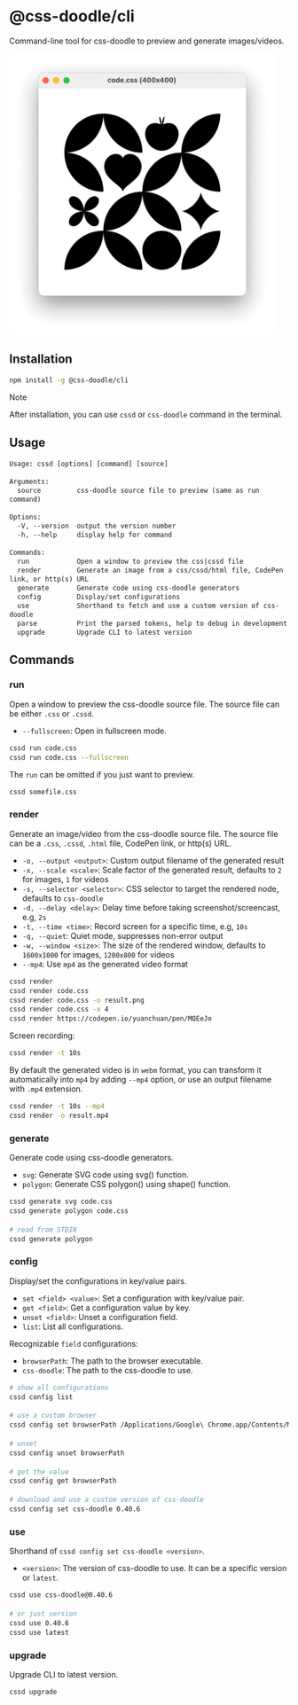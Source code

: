 # @css-doodle/cli

Command-line tool for css-doodle to preview and generate images/videos.

<img src="screenshot/preview.png" width="480px" alt="screenshot" />

## Installation

```bash
npm install -g @css-doodle/cli
```

>[!NOTE]
> After installation, you can use `cssd` or `css-doodle` command in the terminal.

## Usage

```console
Usage: cssd [options] [command] [source]

Arguments:
  source         css-doodle source file to preview (same as run command)

Options:
  -V, --version  output the version number
  -h, --help     display help for command

Commands:
  run            Open a window to preview the css|cssd file
  render         Generate an image from a css/cssd/html file, CodePen link, or http(s) URL
  generate       Generate code using css-doodle generators
  config         Display/set configurations
  use            Shorthand to fetch and use a custom version of css-doodle
  parse          Print the parsed tokens, help to debug in development
  upgrade        Upgrade CLI to latest version
```

## Commands

### run
Open a window to preview the css-doodle source file. The source file can be either `.css` or `.cssd`.

* `--fullscreen`: Open in fullscreen mode.

```bash
cssd run code.css
cssd run code.css --fullscreen
```

The `run` can be omitted if you just want to preview.

```bash
cssd somefile.css
```

### render
Generate an image/video from the css-doodle source file.
The source file can be a `.css`, `.cssd`, `.html` file, CodePen link, or http(s) URL.

* `-o, --output <output>`:      Custom output filename of the generated result
* `-x, --scale <scale>`:        Scale factor of the generated result, defaults to `2` for images, `1` for videos
* `-s, --selector <selector>`:  CSS selector to target the rendered node, defaults to `css-doodle`
* `-d, --delay <delay>`:        Delay time before taking screenshot/screencast, e.g, `2s`
* `-t, --time <time>`:          Record screen for a specific time, e.g, `10s`
* `-q, --quiet`:                Quiet mode, suppresses non-error output
* `-w, --window <size>`:        The size of the rendered window, defaults to `1600x1000` for images, `1200x800` for videos
* `--mp4`:                      Use `mp4` as the generated video format


```bash
cssd render
cssd render code.css
cssd render code.css -o result.png
cssd render code.css -x 4
cssd render https://codepen.io/yuanchuan/pen/MQEeJo
```

Screen recording:

```bash
cssd render -t 10s
```

By default the generated video is in `webm` format,
you can transform it automatically into `mp4` by adding `--mp4` option,
or use an output filename with `.mp4` extension.

```bash
cssd render -t 10s --mp4
cssd render -o result.mp4
```

### generate

Generate code using css-doodle generators.

* `svg`: Generate SVG code using svg() function.
* `polygon`: Generate CSS polygon() using shape() function.

```bash
cssd generate svg code.css
cssd generate polygon code.css

# read from STDIN
cssd generate polygon
```

### config

Display/set the configurations in key/value pairs.

* `set <field> <value>`: Set a configuration with key/value pair.
* `get <field>`: Get a configuration value by key.
* `unset <field>`: Unset a configuration field.
* `list`: List all configurations.

Recognizable `field` configurations:

* `browserPath`: The path to the browser executable.
* `css-doodle`: The path to the css-doodle to use.

```bash
# show all configurations
cssd config list

# use a custom browser
cssd config set browserPath /Applications/Google\ Chrome.app/Contents/MacOS/Google\ Chrome

# unset
cssd config unset browserPath

# get the value
cssd config get browserPath

# download and use a custom version of css-doodle
cssd config set css-doodle 0.40.6
```

### use
Shorthand of `cssd config set css-doodle <version>`.

* `<version>`: The version of css-doodle to use. It can be a specific version or `latest`.

```bash
cssd use css-doodle@0.40.6

# or just version
cssd use 0.40.6
cssd use latest
```

### upgrade
Upgrade CLI to latest version.

```bash
cssd upgrade
```
